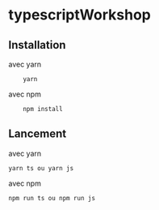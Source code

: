 # typescriptWorkshop

## Installation
avec yarn

        yarn
        
avec npm

        npm install
    
## Lancement

avec yarn

    yarn ts ou yarn js
    
avec npm


    npm run ts ou npm run js
